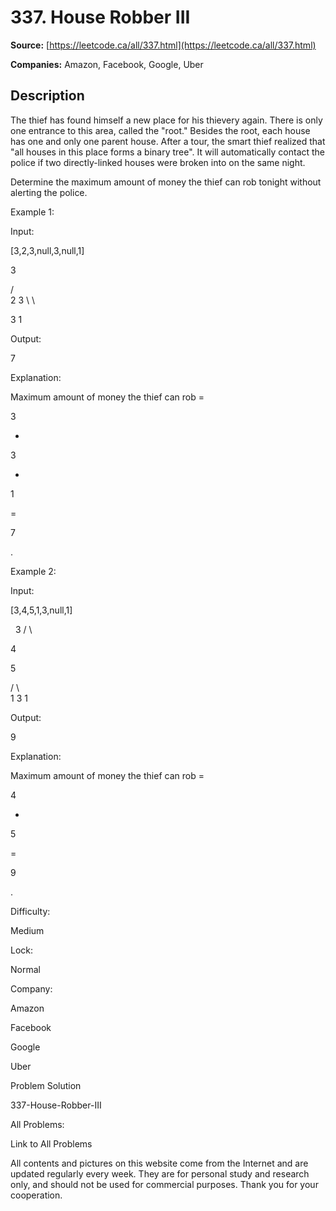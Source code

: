 # 337. House Robber III

**Source:** [https://leetcode.ca/all/337.html](https://leetcode.ca/all/337.html)

**Companies:** Amazon, Facebook, Google, Uber

## Description

The thief has found himself a new place for his thievery again. There is only one entrance to
        this area, called the "root." Besides the root, each house has one and only one
        parent house. After a tour, the smart thief realized that "all houses in this place
        forms a binary tree". It will automatically contact the police if two directly-linked
        houses were broken into on the same night.

Determine the maximum amount of money the thief can rob tonight without alerting the
        police.

Example 1:

Input:

[3,2,3,null,3,null,1]

3

/ \
   2   3
    \   \

3   1

Output:

7

Explanation:

Maximum amount of money the thief can rob =

3

+

3

+

1

=

7

.

Example 2:

Input:

[3,4,5,1,3,null,1]

     3
    / \

4

5

/ \   \
 1   3   1

Output:

9

Explanation:

Maximum amount of money the thief can rob =

4

+

5

=

9

.

Difficulty:

Medium

Lock:

Normal

Company:

Amazon

Facebook

Google

Uber

Problem Solution

337-House-Robber-III

All Problems:

Link to All Problems

All contents and pictures on this website come from the Internet and are updated regularly every week. They are for personal study and research only, and should not be used for commercial purposes. Thank you for your cooperation.

